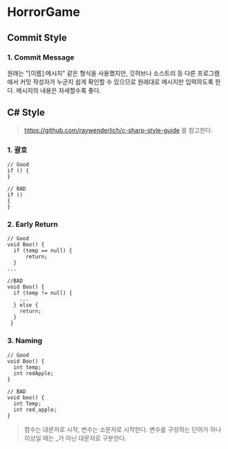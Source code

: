 # HorrorGame

## Commit Style
### 1. Commit Message
>
원래는 "[이름]:메시지" 같은 형식을 사용했지만, 깃허브나 소스트리 등 다른 프로그램에서 커밋 작성자가 누군지 쉽게 확인할 수 있으므로 원래대로 메시지만 입력하도록 한다. 메시지의 내용은 자세할수록 좋다.


## C# Style
> https://github.com/raywenderlich/c-sharp-style-guide 를 참고한다.

### 1. 괄호

    // Good
    if () {
    }
    
    // BAD
    if ()
    {
    }

### 2. Early Return

    // Good
    void Boo() {
      if (temp == null) {
		  return;
	  }
    ...
    
    //BAD
    void Boo() {
      if (temp != null) {
        ...
      } else {
        return;
      }
     }

### 3. Naming

    // Good
    void Boo() {
      int temp;
      int redApple;
    }
    
    // BAD
    void boo() {
      int Temp;
      int red_apple;
    }

> 함수는 대문자로 시작, 변수는 소문자로 시작한다.
> 변수를 구성하는 단어가 하나 이상일 때는 _가 아닌 대문자로 구분한다.
